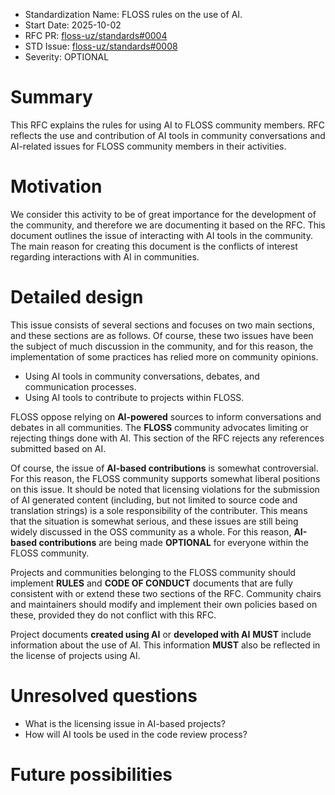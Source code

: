 - Standardization Name: FLOSS rules on the use of AI.
- Start Date: 2025-10-02
- RFC PR: [floss-uz/standards#0004](https://github.com/floss-uz/standards/pull/4)
- STD Issue: [floss-uz/standards#0008](https://github.com/floss-uz/standards/issues/8)
- Severity: OPTIONAL

# Summary

[summary]: #summary

This RFC explains the rules for using AI to FLOSS community members. RFC reflects the use and contribution of AI tools in community conversations and AI-related issues for FLOSS community members in their activities.

# Motivation

[motivation]: #motivation

We consider this activity to be of great importance for the development of the community, and therefore we are documenting it based on the RFC. This document outlines the issue of interacting with AI tools in the community. The main reason for creating this document is the conflicts of interest regarding interactions with AI in communities. 


# Detailed design

[detailed-design]: #detailed-design

This issue consists of several sections and focuses on two main sections, and these sections are as follows. Of course, these two issues have been the subject of much discussion in the community, and for this reason, the implementation of some practices has relied more on community opinions.

- Using AI tools in community conversations, debates, and communication processes.
- Using AI tools to contribute to projects within FLOSS. 

FLOSS oppose relying on **AI-powered** sources to inform conversations and debates in all communities. The **FLOSS** community advocates limiting or rejecting things done with AI. This section of the RFC rejects any references submitted based on AI. 

Of course, the issue of **AI-based contributions** is somewhat controversial. For this reason, the FLOSS community supports somewhat liberal positions on this issue. It should be noted that licensing violations for the submission of AI generated content (including, but not limited to source code and translation strings) is a sole responsibility of the contributer. This means that the situation is somewhat serious, and these issues are still being widely discussed in the OSS community as a whole. For this reason, **AI-based contributions** are being made **OPTIONAL** for everyone within the FLOSS community.

Projects and communities belonging to the FLOSS community should implement **RULES** and **CODE OF CONDUCT** documents that are fully consistent with or extend these two sections of the RFC. Community chairs and maintainers should modify and implement their own policies based on these, provided they do not conflict with this RFC.

Project documents **created using AI** or **developed with AI** **MUST** include information about the use of  AI. This information **MUST** also be reflected in the license of projects using AI.  

# Unresolved questions

[unresolved-questions]: #unresolved-questions

- What is the licensing issue in AI-based projects?
- How will AI tools be used in the code review process?

# Future possibilities

[future-possibilities]: #future-possibilities